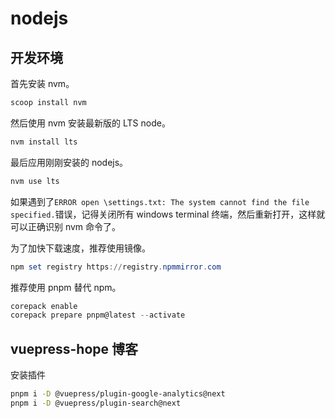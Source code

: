 # nodejs

## 开发环境

首先安装 nvm。

```powershell
scoop install nvm
```

然后使用 nvm 安装最新版的 LTS node。

```powershell
nvm install lts
```

最后应用刚刚安装的 nodejs。

```powershell
nvm use lts
```

如果遇到了`ERROR open \settings.txt: The system cannot find the file specified.`错误，记得关闭所有 windows terminal 终端，然后重新打开，这样就可以正确识别 nvm 命令了。

为了加快下载速度，推荐使用镜像。

```powershell
npm set registry https://registry.npmmirror.com
```

推荐使用 pnpm 替代 npm。

```powershell
corepack enable
corepack prepare pnpm@latest --activate
```

## vuepress-hope 博客

安装插件

```sh
pnpm i -D @vuepress/plugin-google-analytics@next
pnpm i -D @vuepress/plugin-search@next
```
